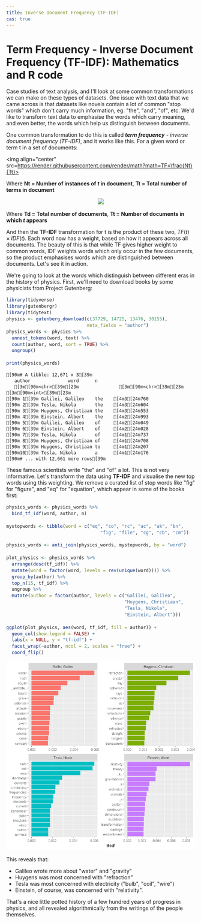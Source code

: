 ```yaml
---
title: Inverse Document Frequency (TF-IDF)
cas: true
--- 
```



# Term Frequency - Inverse Document Frequency (TF-IDF): Mathematics and R code

Case studies of text analysis, and I'll look at some common transformations we can make on these types of datasets. One issue with text data that we came across is that datasets like novels contain a lot of common "stop words" which don't carry much information, eg. "the", "and", "of", etc. We'd like to transform text data to emphasise the words which carry meaning, and even better, the words which help us distinguish between documents.

One common transformation to do this is called ***term frequency** - inverse document frequency (TF-IDF)*, and it works like this. For a given word or term t in a set of documents:


<img align="center" src=https://render.githubusercontent.com/render/math?math=TF=\frac{Nt}{Tt}>


Where **Nt = Number of instances of *t* in document**, **Tt = Total number of terms in document**


<div style="text-align:center"><img src=https://render.githubusercontent.com/render/math?math=IDF=log(\frac{Td}{Dt})></div>
  

Where **Td = Total number of documents**, **Tt = Number of documents in which *t* appears**

And then the **TF-IDF** transformation for t is the product of these two, $TF(t)×IDF(t)$. Each word now has a weight, based on how it appears across all documents. The beauty of this is that while TF gives higher weight to common words, IDF weights words which only occur in the few documents, so the product emphasises words which are distinguished between documents. Let's see it in action.

We're going to look at the words which distinguish between different eras in the history of physics. First, we'll need to download books by some physicists from Project Gutenberg:


```R
library(tidyverse)
library(gutenbergr)
library(tidytext)
physics <- gutenberg_download(c(37729, 14725, 13476, 30155), 
                              meta_fields = "author")
physics_words <- physics %>%
  unnest_tokens(word, text) %>%
  count(author, word, sort = TRUE) %>%
  ungroup()

print(physics_words)
```

    [90m# A tibble: 12,671 x 3[39m
       author              word      n
       [3m[90m<chr>[39m[23m               [3m[90m<chr>[39m[23m [3m[90m<int>[39m[23m
    [90m 1[39m Galilei, Galileo    the    [4m3[24m760
    [90m 2[39m Tesla, Nikola       the    [4m3[24m604
    [90m 3[39m Huygens, Christiaan the    [4m3[24m553
    [90m 4[39m Einstein, Albert    the    [4m2[24m993
    [90m 5[39m Galilei, Galileo    of     [4m2[24m049
    [90m 6[39m Einstein, Albert    of     [4m2[24m028
    [90m 7[39m Tesla, Nikola       of     [4m1[24m737
    [90m 8[39m Huygens, Christiaan of     [4m1[24m708
    [90m 9[39m Huygens, Christiaan to     [4m1[24m207
    [90m10[39m Tesla, Nikola       a      [4m1[24m176
    [90m# ... with 12,661 more rows[39m
    

These famous scientists write "the" and "of" a lot. This is not very informative. Let's transform the data using **TF-IDF** and visualise the new top words using this weighting. We remove a curated list of stop words like "fig" for "figure", and "eq" for "equation", which appear in some of the books first:


```R
physics_words <- physics_words %>%
  bind_tf_idf(word, author, n) 

mystopwords <- tibble(word = c("eq", "co", "rc", "ac", "ak", "bn", 
                                   "fig", "file", "cg", "cb", "cm"))

physics_words <- anti_join(physics_words, mystopwords, by = "word")

plot_physics <- physics_words %>%
  arrange(desc(tf_idf)) %>%
  mutate(word = factor(word, levels = rev(unique(word)))) %>%
  group_by(author) %>% 
  top_n(15, tf_idf) %>%
  ungroup %>%
  mutate(author = factor(author, levels = c("Galilei, Galileo",
                                            "Huygens, Christiaan",
                                            "Tesla, Nikola",
                                            "Einstein, Albert")))

ggplot(plot_physics, aes(word, tf_idf, fill = author)) +
  geom_col(show.legend = FALSE) +
  labs(x = NULL, y = "tf-idf") +
  facet_wrap(~author, ncol = 2, scales = "free") +
  coord_flip()
```


![png](output_7_0.png)


This reveals that:

  -  Galileo wrote more about "water" and "gravity"
  -  Huygens was most concerned with "refraction"
  -  Tesla was most concerned with electricity ("bulb", "coil", "wire")
  -  Einstein, of course, was concerned with "relativity".

That's a nice little potted history of a few hundred years of progress in physics, and all revealed algorithmically from the writings of the people themselves.
